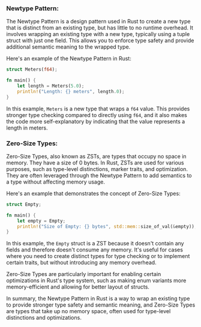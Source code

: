 
### Newtype Pattern:

The Newtype Pattern is a design pattern used in Rust to create a new type that is distinct from an existing type, but has little to no runtime overhead. It involves wrapping an existing type with a new type, typically using a tuple struct with just one field. This allows you to enforce type safety and provide additional semantic meaning to the wrapped type.

Here's an example of the Newtype Pattern in Rust:

```rust
struct Meters(f64);

fn main() {
    let length = Meters(5.0);
    println!("Length: {} meters", length.0);
}
```

In this example, `Meters` is a new type that wraps a `f64` value. This provides stronger type checking compared to directly using `f64`, and it also makes the code more self-explanatory by indicating that the value represents a length in meters.

### Zero-Size Types:

Zero-Size Types, also known as ZSTs, are types that occupy no space in memory. They have a size of 0 bytes. In Rust, ZSTs are used for various purposes, such as type-level distinctions, marker traits, and optimization. They are often leveraged through the Newtype Pattern to add semantics to a type without affecting memory usage.

Here's an example that demonstrates the concept of Zero-Size Types:

```rust
struct Empty;

fn main() {
    let empty = Empty;
    println!("Size of Empty: {} bytes", std::mem::size_of_val(&empty)); // Output: Size of Empty: 0 bytes
}
```

In this example, the `Empty` struct is a ZST because it doesn't contain any fields and therefore doesn't consume any memory. It's useful for cases where you need to create distinct types for type checking or to implement certain traits, but without introducing any memory overhead.

Zero-Size Types are particularly important for enabling certain optimizations in Rust's type system, such as making enum variants more memory-efficient and allowing for better layout of structs.

In summary, the Newtype Pattern in Rust is a way to wrap an existing type to provide stronger type safety and semantic meaning, and Zero-Size Types are types that take up no memory space, often used for type-level distinctions and optimizations.